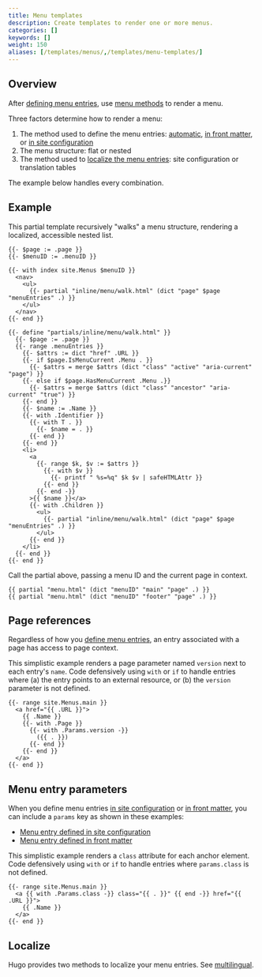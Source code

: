 ```yaml
---
title: Menu templates
description: Create templates to render one or more menus.
categories: []
keywords: []
weight: 150
aliases: [/templates/menus/,/templates/menu-templates/]
---
```


## Overview

After [defining menu entries], use [menu methods] to render a menu.

Three factors determine how to render a menu:

1. The method used to define the menu entries: [automatic], [in front matter], or [in site configuration]
1. The menu structure: flat or nested
1. The method used to [localize the menu entries]: site configuration or translation tables

The example below handles every combination.

## Example

This partial template recursively "walks" a menu structure, rendering a localized, accessible nested list.

```go-html-template {file="layouts/partials/menu.html" copy=true}
{{- $page := .page }}
{{- $menuID := .menuID }}

{{- with index site.Menus $menuID }}
  <nav>
    <ul>
      {{- partial "inline/menu/walk.html" (dict "page" $page "menuEntries" .) }}
    </ul>
  </nav>
{{- end }}

{{- define "partials/inline/menu/walk.html" }}
  {{- $page := .page }}
  {{- range .menuEntries }}
    {{- $attrs := dict "href" .URL }}
    {{- if $page.IsMenuCurrent .Menu . }}
      {{- $attrs = merge $attrs (dict "class" "active" "aria-current" "page") }}
    {{- else if $page.HasMenuCurrent .Menu .}}
      {{- $attrs = merge $attrs (dict "class" "ancestor" "aria-current" "true") }}
    {{- end }}
    {{- $name := .Name }}
    {{- with .Identifier }}
      {{- with T . }}
        {{- $name = . }}
      {{- end }}
    {{- end }}
    <li>
      <a
        {{- range $k, $v := $attrs }}
          {{- with $v }}
            {{- printf " %s=%q" $k $v | safeHTMLAttr }}
          {{- end }}
        {{- end -}}
      >{{ $name }}</a>
      {{- with .Children }}
        <ul>
          {{- partial "inline/menu/walk.html" (dict "page" $page "menuEntries" .) }}
        </ul>
      {{- end }}
    </li>
  {{- end }}
{{- end }}
```

Call the partial above, passing a menu ID and the current page in context.

```go-html-template {file="layouts/_default/single.html"}
{{ partial "menu.html" (dict "menuID" "main" "page" .) }}
{{ partial "menu.html" (dict "menuID" "footer" "page" .) }}
```

## Page references

Regardless of how you [define menu entries], an entry associated with a page has access to page context.

This simplistic example renders a page parameter named `version` next to each entry's `name`. Code defensively using `with` or `if` to handle entries where (a) the entry points to an external resource, or (b) the `version` parameter is not defined.

```go-html-template {file="layouts/_default/single.html"}
{{- range site.Menus.main }}
  <a href="{{ .URL }}">
    {{ .Name }}
    {{- with .Page }}
      {{- with .Params.version -}}
        ({{ . }})
      {{- end }}
    {{- end }}
  </a>
{{- end }}
```

## Menu entry parameters

When you define menu entries [in site configuration] or [in front matter], you can include a `params` key as shown in these examples:

- [Menu entry defined in site configuration]
- [Menu entry defined in front matter]

This simplistic example renders a `class` attribute for each anchor element. Code defensively using `with` or `if` to handle entries where `params.class` is not defined.

```go-html-template {file="layouts/partials/menu.html"}
{{- range site.Menus.main }}
  <a {{ with .Params.class -}} class="{{ . }}" {{ end -}} href="{{ .URL }}">
    {{ .Name }}
  </a>
{{- end }}
```

## Localize

Hugo provides two methods to localize your menu entries. See [multilingual].

[automatic]: /content-management/menus/#define-automatically
[define menu entries]: /content-management/menus/
[defining menu entries]: /content-management/menus/
[in front matter]: /content-management/menus/#define-in-front-matter
[in site configuration]: /content-management/menus/#define-in-site-configuration
[localize the menu entries]: /content-management/multilingual/#menus
[menu entry defined in front matter]: /content-management/menus/#example
[menu entry defined in site configuration]: /configuration/menus
[menu methods]: /methods/menu/
[multilingual]: /content-management/multilingual/#menus
